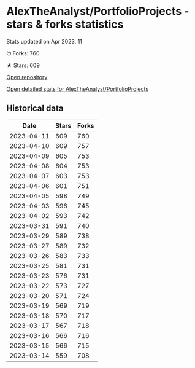 # AlexTheAnalyst/PortfolioProjects - stars & forks statistics

Stats updated on Apr 2023, 11

☋ Forks: 760

★ Stars: 609

[Open repository](https://github.com/AlexTheAnalyst/PortfolioProjects)

[Open detailed stats for AlexTheAnalyst/PortfolioProjects](https://reviewgithub.com/rep/AlexTheAnalyst/PortfolioProjects)

## Historical data
| Date | Stars | Forks |
|------|-------|-------|
| 2023-04-11 | 609 | 760 | 
| 2023-04-10 | 609 | 757 | 
| 2023-04-09 | 605 | 753 | 
| 2023-04-08 | 604 | 753 | 
| 2023-04-07 | 603 | 753 | 
| 2023-04-06 | 601 | 751 | 
| 2023-04-05 | 598 | 749 | 
| 2023-04-03 | 596 | 745 | 
| 2023-04-02 | 593 | 742 | 
| 2023-03-31 | 591 | 740 | 
| 2023-03-29 | 589 | 738 | 
| 2023-03-27 | 589 | 732 | 
| 2023-03-26 | 583 | 733 | 
| 2023-03-25 | 581 | 731 | 
| 2023-03-23 | 576 | 731 | 
| 2023-03-22 | 573 | 727 | 
| 2023-03-20 | 571 | 724 | 
| 2023-03-19 | 569 | 719 | 
| 2023-03-18 | 570 | 717 | 
| 2023-03-17 | 567 | 718 | 
| 2023-03-16 | 566 | 716 | 
| 2023-03-15 | 566 | 715 | 
| 2023-03-14 | 559 | 708 | 


